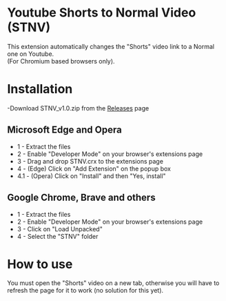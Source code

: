 # Youtube Shorts to Normal Video (STNV)
This extension automatically changes the "Shorts" video link to a Normal one on Youtube. </br>
(For Chromium based browsers only).

# Installation

-Download STNV_v1.0.zip from the [Releases](https://github.com/tadehack/Youtube-Shorts-to-Normal-Video/releases/tag/1.0) page

## Microsoft Edge and Opera
- 1 - Extract the files </br>
- 2 - Enable "Developer Mode" on your browser's extensions page </br>
- 3 - Drag and drop STNV.crx to the extensions page </br>
- 4 - (Edge) Click on "Add Extension" on the popup box </br>
- 4.1 - (Opera) Click on "Install" and then "Yes, install"

## Google Chrome, Brave and others
- 1 - Extract the files </br>
- 2 - Enable "Developer Mode" on your browser's extensions page </br>
- 3 - Click on "Load Unpacked" </br>
- 4 - Select the "STNV" folder </br>

# How to use
You must open the "Shorts" video on a new tab, otherwise you will have to refresh the page for it to work (no solution for this yet).
